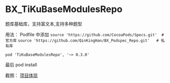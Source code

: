 # BX_TiKuBaseModulesRepo
题库基础库，支持富文本,支持多种题型

用法：
 Podfile 中添加 
 `source 'https://github.com/CocoaPods/Specs.git'  # 官方库`
 `source 'https://github.com/QinKingHan/BX_Podspec_Repo.git'   # 私有库`
 
 `pod 'TiKuBaseModulesRepo', '~> 0.3.0'`
  

最后 pod install


截图：
[项目体现](https://www.jianshu.com/p/900aa740dbe9)
